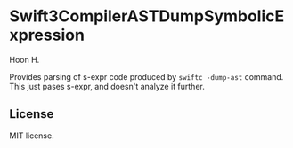 Swift3CompilerASTDumpSymbolicExpression
=======================================
Hoon H.

Provides parsing of s-expr code produced by `swiftc -dump-ast` command.
This just pases s-expr, and doesn't analyze it further.

License
-------
MIT license.

